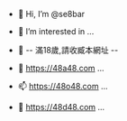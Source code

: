- 👋 Hi, I’m @se8bar
- 👀 I’m interested in ...

- 🌱 -- 滿18歲,請收臧本網址 --
- 💞️ https://48a48.com ...
- 📫 https://48o48.com ...
- 👋 https://48d48.com ...
